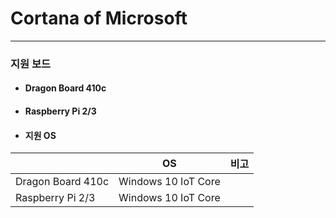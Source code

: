 # Cortana of Microsoft
---

### 지원 보드
- #### Dragon Board 410c
- #### Raspberry Pi 2/3
- #### 지원 OS
|                   | OS                  | 비고    |
|-------------------|---------------------|---------|
| Dragon Board 410c | Windows 10 IoT Core |         |
| Raspberry Pi 2/3  | Windows 10 IoT Core |         |